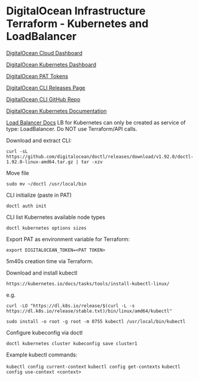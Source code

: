 # DigitalOcean Infrastructure Terraform - Kubernetes and LoadBalancer

[DigitalOcean Cloud Dashboard](https://cloud.digitalocean.com/)

[DigitalOcean Kubernetes Dashboard](https://cloud.digitalocean.com/kubernetes/clusters)

[DigitalOcean PAT Tokens](https://cloud.digitalocean.com/account/api/tokens)

[DigitalOcean CLI Releases Page](https://github.com/digitalocean/doctl/releases)

[DigitalOcean CLI GitHub Repo](https://github.com/digitalocean/doctl/blob/main/README.md)

[DigitalOcean Kubernetes Documentation](https://docs.digitalocean.com/products/kubernetes/)

[Load Balancer Docs](https://docs.digitalocean.com/products/kubernetes/how-to/add-load-balancers/)
LB for Kubernetes can only be created as service of type: LoadBalancer. Do NOT use Terraform/API calls.

Download and extract CLI:

```curl -sL https://github.com/digitalocean/doctl/releases/download/v1.92.0/doctl-1.92.0-linux-amd64.tar.gz | tar -xzv```

Move file

```sudo mv ~/doctl /usr/local/bin```

CLI initialize (paste in PAT)

```doctl auth init```

CLI list Kubernetes available node types

```doctl kubernetes options sizes```

Export PAT as environment variable for Terraform:

```export DIGITALOCEAN_TOKEN=<PAT TOKEN>```

5m40s creation time via Terraform.

Download and install kubectl

```https://kubernetes.io/docs/tasks/tools/install-kubectl-linux/```

e.g.

``` curl -LO "https://dl.k8s.io/release/$(curl -L -s https://dl.k8s.io/release/stable.txt)/bin/linux/amd64/kubectl" ```

``` sudo install -o root -g root -m 0755 kubectl /usr/local/bin/kubectl ```

Configure kubeconfig via doctl

``` doctl kubernetes cluster kubeconfig save cluster1 ```

Example kubectl commands:

```kubectl config current-context```
```kubectl config get-contexts```
```kubectl config use-context <context>```
